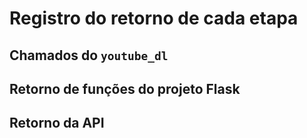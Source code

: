 # Registro do retorno de cada etapa

## Chamados do `youtube_dl`

## Retorno de funções do projeto Flask

## Retorno da API